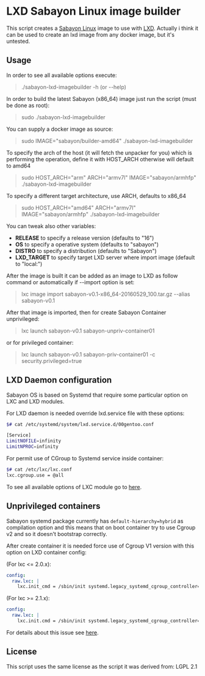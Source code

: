 
# LXD Sabayon Linux image builder

This script creates a [Sabayon Linux](https://www.sabayon.org/) image to use with [LXD](https://linuxcontainers.org/lxd/).
Actually i think it can be used to create an lxd image from any docker image, but it's untested.

## Usage

In order to see all available options execute:

>  ./sabayon-lxd-imagebuilder -h (or --help) 

In order to build the latest Sabayon (x86_64) image just run the script (must be done
as root):

>   sudo ./sabayon-lxd-imagebuilder

You can supply a docker image as source:

>   sudo IMAGE="sabayon/builder-amd64" ./sabayon-lxd-imagebuilder

To specify the arch of the host (it will fetch the unpacker for you) which is performing the operation, define it with HOST_ARCH otherwise will default to amd64

>   sudo HOST_ARCH="arm" ARCH="armv7l" IMAGE="sabayon/armhfp" ./sabayon-lxd-imagebuilder
    
To specify a different target architecture, use ARCH, defaults to x86_64

>   sudo HOST_ARCH="amd64" ARCH="armv7l" IMAGE="sabayon/armhfp" ./sabayon-lxd-imagebuilder

You can tweak also other variables:

* **RELEASE** to specify a release version (defaults to "16")
* **OS** to specify a operative system (defaults to "sabayon")
* **DISTRO** to specify a distribution (defaults to "Sabayon")
* **LXD_TARGET** to specify target LXD server where import image (default to "local:")

After the image is built it can be added as an image to LXD as follow command or automatically if --import option is set:

>   lxc image import sabayon-v0.1-x86_64-20160529_100.tar.gz --alias sabayon-v0.1

After that image is imported, then for create Sabayon Container unprivileged:

>   lxc launch sabayon-v0.1 sabayon-unpriv-container01

or for privileged container:

>   lxc launch sabayon-v0.1 sabayon-priv-container01 -c security.privileged=true


## LXD Daemon configuration

Sabayon OS is based on Systemd that require some particular option on LXC and LXD modules.

For LXD daemon is needed override lxd.service file with these options:

```bash
$# cat /etc/systemd/system/lxd.service.d/00gentoo.conf 

[Service]
LimitNOFILE=infinity
LimitNPROC=infinity
```

For permit use of CGroup to Systemd service inside container:

```bash
$# cat /etc/lxc/lxc.conf 
lxc.cgroup.use = @all
```

To see all available options of LXC module go to [here](https://github.com/lxc/lxd/blob/master/doc/configuration.md).


## Unprivileged containers

Sabayon systemd package currently has `default-hierarchy=hybrid` as compilation option and this means that on boot
container try to use Cgroup v2 and so it doesn't bootstrap correctly.

After create container it is needed force use of Cgroup V1 version with this option on LXD container config:

(For lxc <= 2.0.x):

```yaml
config:
  raw.lxc: |
    lxc.init_cmd = /sbin/init systemd.legacy_systemd_cgroup_controller=yes
```

(For lxc >= 2.1.x):

```yaml
config:
  raw.lxc: |
    lxc.init.cmd = /sbin/init systemd.legacy_systemd_cgroup_controller=yes
```

For details about this issue see [here](https://github.com/lxc/lxc/issues/1669).

## License

This script uses the same license as the script it was derived from: LGPL 2.1
